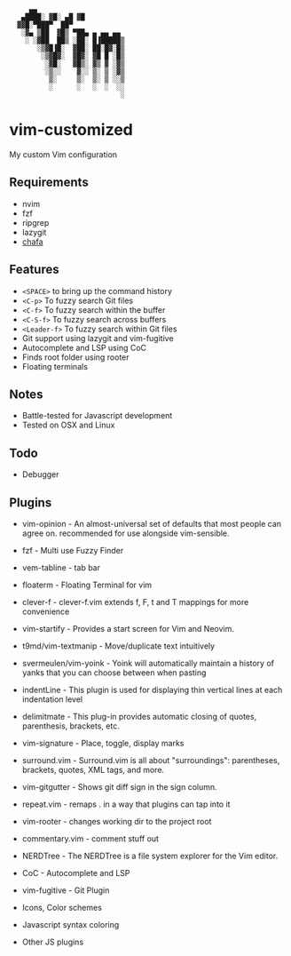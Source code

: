                                    
                                   
         ▄▄                        
       ▄████░ ▓█░ ▄█ ▓█            
      ▓▓█░▀███▀  ██▀               
       ░▓▄ ▒██  ▓█▒ ▀██▄ ▄ ▄▄ ▄▄   
        ░ ░▓██  ██▒ ░██░ █▐█████▒  
           ░▒▓█▐█░  ▓██░ ██░█▓░█▒  
            ░▒▓█▓░  ▓█▓░ ▓█ █ ░█▒  
             ░▓█░   ▓█▒░ ▓▒ ▓ ░▓▒  
             ░▒░░    ▓░░ ▒░ ▒ ░▓▒  
              ▒░     ▒░  ▒░ ▒ ░░▒  
              ░      ░   ░  ░  ░░  
                                ░  
                                   
                                   
                                   
                                   
                                   

# vim-customized
My custom Vim configuration

## Requirements
* nvim
* fzf
* ripgrep
* lazygit
* [chafa](https://github.com/hpjansson/chafa)

## Features
* `<SPACE>` to bring up the command history
* `<C-p>` To fuzzy search Git files
* `<C-f>` To fuzzy search within the buffer
* `<C-S-f>` To fuzzy search across buffers
* `<Leader-f>` To fuzzy search within Git files
* Git support using lazygit and vim-fugitive
* Autocomplete and LSP using CoC
* Finds root folder using rooter
* Floating terminals

## Notes
* Battle-tested for Javascript development
* Tested on OSX and Linux

## Todo
* Debugger

## Plugins
* vim-opinion - An almost-universal set of defaults that most people can agree on. recommended for use alongside vim-sensible.

* fzf - Multi use Fuzzy Finder

* vem-tabline - tab bar 

* floaterm - Floating Terminal for vim

* clever-f - clever-f.vim extends f, F, t and T mappings for more convenience 

* vim-startify - Provides a start screen for Vim and Neovim.

* t9md/vim-textmanip - Move/duplicate text intuitively

* svermeulen/vim-yoink - Yoink will automatically maintain a history of yanks that you can choose between when pasting

* indentLine - This plugin is used for displaying thin vertical lines at each indentation level

* delimitmate - This plug-in provides automatic closing of quotes, parenthesis, brackets, etc.

* vim-signature - Place, toggle, display marks

* surround.vim - Surround.vim is all about "surroundings": parentheses, brackets, quotes, XML tags, and more.

* vim-gitgutter - Shows git diff sign in the sign column.

* repeat.vim - remaps . in a way that plugins can tap into it

* vim-rooter - changes working dir to the project root

* commentary.vim - comment stuff out

* NERDTree - The NERDTree is a file system explorer for the Vim editor.

* CoC - Autocomplete and LSP

* vim-fugitive - Git Plugin

* Icons, Color schemes
* Javascript syntax coloring
* Other JS plugins



